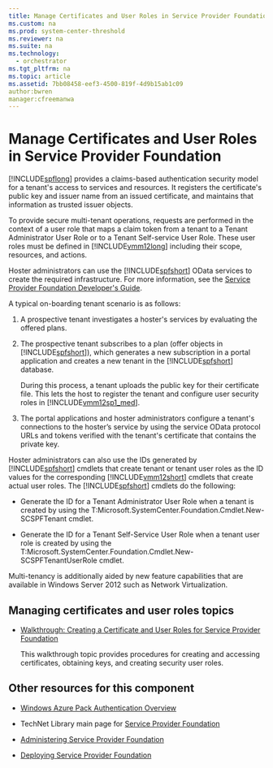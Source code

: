 ```yaml
---
title: Manage Certificates and User Roles in Service Provider Foundation
ms.custom: na
ms.prod: system-center-threshold
ms.reviewer: na
ms.suite: na
ms.technology: 
  - orchestrator
ms.tgt_pltfrm: na
ms.topic: article
ms.assetid: 7bb08458-eef3-4500-819f-4d9b15ab1c09
author:bwren
manager:cfreemanwa
---
```

# Manage Certificates and User Roles in Service Provider Foundation
[!INCLUDE[spflong](../../spf/Deploy/includes/spflong_md.md)] provides a claims\-based authentication security model for a tenant's access to services and resources. It registers the certificate's public key and issuer name from an issued certificate, and maintains that information as trusted issuer objects.  
  
To provide secure multi\-tenant operations, requests are performed in the context of a user role that maps a claim token from a tenant to a Tenant Administrator User Role or to a Tenant Self\-service User Role. These user roles must be defined in [!INCLUDE[vmm12long](../../spf/Deploy/includes/vmm12long_md.md)] including their scope, resources, and actions.  
  
Hoster administrators can use the [!INCLUDE[spfshort](../../spf/Deploy/includes/spfshort_md.md)] OData services to create the required infrastructure. For more information, see the [Service Provider Foundation Developer's Guide](http://go.microsoft.com/fwlink/p/?LinkID=263700).  
  
A typical on\-boarding tenant scenario is as follows:  
  
1.  A prospective tenant investigates a hoster's services by evaluating the offered plans.  
  
2.  The prospective tenant subscribes to a plan \(offer objects in [!INCLUDE[spfshort](../../spf/Deploy/includes/spfshort_md.md)]\), which generates a new subscription in a portal application and creates a new tenant in the [!INCLUDE[spfshort](../../spf/Deploy/includes/spfshort_md.md)] database.  
  
    During this process, a tenant uploads the public key for their certificate file. This lets the host to register the tenant and configure user security roles in [!INCLUDE[vmm12sp1_med](../../om/manage/includes/vmm12sp1_med_md.md)].  
  
3.  The portal applications and hoster administrators configure a tenant's connections to the hoster’s service by using the service OData protocol URLs and tokens verified with the tenant's certificate that contains the private key.  
  
Hoster administrators can also use the IDs generated by [!INCLUDE[spfshort](../../spf/Deploy/includes/spfshort_md.md)] cmdlets that create tenant or tenant user roles as the ID values for the corresponding [!INCLUDE[vmm12short](../../spf/Deploy/includes/vmm12short_md.md)] cmdlets that create actual user roles. The [!INCLUDE[spfshort](../../spf/Deploy/includes/spfshort_md.md)] cmdlets do the following:  
  
-   Generate the ID for a Tenant Administrator User Role when a tenant is created by using the T:Microsoft.SystemCenter.Foundation.Cmdlet.New\-SCSPFTenant cmdlet.  
  
-   Generate the ID for a Tenant Self\-Service User Role when a tenant user role is created by using the T:Microsoft.SystemCenter.Foundation.Cmdlet.New\-SCSPFTenantUserRole  cmdlet.  
  
Multi\-tenancy is additionally aided by new feature capabilities that are available in Windows Server 2012 such as Network Virtualization.  
  
## Managing certificates and user roles topics  
  
-   [Walkthrough: Creating a Certificate and User Roles for Service Provider Foundation](../Topic/Walkthrough:%20Creating%20a%20Certificate%20and%20User%20Roles%20for%20Service%20Provider%20Foundation.md)  
  
    This walkthrough topic provides procedures for creating and accessing certificates, obtaining keys, and creating security user roles.  
  
## Other resources for this component  
  
-   [Windows Azure Pack Authentication Overview](http://msdn.microsoft.com/library/dn479300.aspx)  
  
-   TechNet Library main page for [Service Provider Foundation](../../spf/Deploy/Service-Provider-Foundation.md)  
  
-   [Administering Service Provider Foundation](../../spf/Deploy/Administering-Service-Provider-Foundation.md)  
  
-   [Deploying Service Provider Foundation](../../spf/Deploy/Deploying-Service-Provider-Foundation.md)  
  
